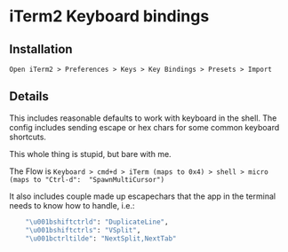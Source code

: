 # iTerm2 Keyboard bindings
## Installation
`Open iTerm2 > Preferences > Keys > Key Bindings > Presets > Import`

## Details
This includes reasonable defaults to work with keyboard in the shell. The config includes sending escape or hex chars for some common keyboard shortcuts. 

This whole thing is stupid, but bare with me. 

The Flow is
`Keyboard > cmd+d > iTerm (maps to 0x4) > shell > micro (maps to "Ctrl-d":  "SpawnMultiCursor")`

It also includes couple made up escapechars that the app in the terminal needs to know how to handle, i.e.:
```sh
    "\u001bshiftctrld": "DuplicateLine",
    "\u001bshiftctrls": "VSplit",
    "\u001bctrltilde": "NextSplit,NextTab"
```
